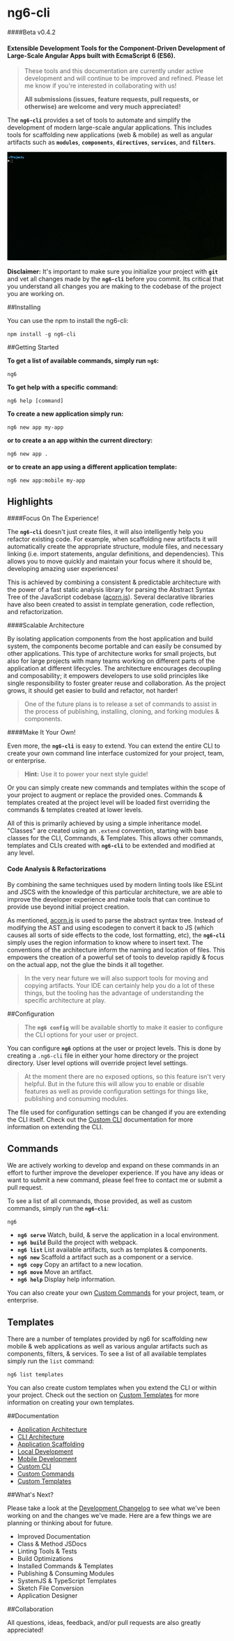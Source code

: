 # ng6-cli 
####Beta v0.4.2

#### Extensible Development Tools for the Component-Driven Development of Large-Scale Angular Apps built with EcmaScript 6 (ES6).


> These tools and this documentation are currently under active development and will continue to be improved and refined. Please let me know if you're interested in collaborating with us! 
>
> **All submissions (issues, feature requests, pull requests, or otherwise) are welcome and very much appreciated!**

The **`ng6-cli`** provides a set of tools to automate and simplify the development of modern large-scale angular applications. This includes tools for scaffolding new applications (web & mobile) as well as angular artifacts such as **`modules`**, 
**`components`**, **`directives`**, **`services`**, and **`filters`**.


![Getting Started](docs/getting-started.gif?raw=true "Getting Started...")


**Disclaimer:** It's important to make sure you initialize your project with **`git`** and vet all changes made by the **`ng6-cli`** before you commit. Its critical that you understand all changes you are making to the codebase of the project you are working on. 


##Installing

You can use the npm to install the ng6-cli:

```
npm install -g ng6-cli
```

##Getting Started

**To get a list of available commands, simply run `ng6`:**

```
ng6
```

**To get help with a specific command:**

```
ng6 help [command]
```

**To create a new application simply run:**

```
ng6 new app my-app
```

**or to create a an app within the current directory:**

```
ng6 new app .
```

**or to create an app using a different application template:**

```
ng6 new app:mobile my-app
```

## Highlights

####Focus On The Experience!

The **`ng6-cli`** doesn't just create files, it will also intelligently help you refactor existing code. For example, when scaffolding new artifacts it will automatically create the appropriate structure, module files, and necessary linking (i.e. import statements, angular definitions, and dependencies). This allows you to move quickly and maintain your focus where it should be, developing amazing user experiences! 

This is achieved by combining a consistent & predictable architecture with the power of a fast static analysis library for parsing the Abstract Syntax Tree of the JavaScript codebase ([acorn.js](https://github.com/ternjs/acorn)). Several declarative libraries have also been created to assist in template generation, code reflection, and refactorization. 

####Scalable Architecture

By isolating application components from the host application and build system, the components become portable and can easily be consumed by other applications. This type of architecture works for small projects, but also for large projects with many teams working on different parts of the application at different lifecycles. The architecture encourages decoupling and composability; it empowers developers to use solid principles like single responsibility to foster greater reuse and collaboration. As the project grows, it should get easier to build and refactor, not harder!

>One of the future plans is to release a set of commands to assist in the process of publishing, installing, cloning, and forking modules & components.

####Make It Your Own!

Even more, the **`ng6-cli`** is easy to extend. You can extend the entire CLI to create your own command line interface customized for your project, team, or enterprise. 

> **Hint:** Use it to power your next style guide!

Or you can simply create new commands and templates within the scope of your project to augment or replace the provided ones. Commands & templates created at the project level will be loaded first overriding the commands & templates created at lower levels.

All of this is primarily achieved by using a simple inheritance model. "Classes" are created using an `.extend` convention, starting with base classes for the CLI, Commands, & Templates. This allows other commands, templates and CLIs created with **`ng6-cli`** to be extended and modified at any level.

#### Code Analysis & Refactorizations

By combining the same techniques used by modern linting tools like ESLint and JSCS with the knowledge of this particular architecture, we are able to improve the developer experience and make tools that can continue to provide use beyond initial project creation.

As mentioned, [acorn.js](https://github.com/ternjs/acorn) is used to parse the abstract syntax tree. Instead of modifying the AST and using escodegen to convert it back to JS (which causes all sorts of side effects to the code, lost formatting, etc), the **`ng6-cli`** simply uses the region information to know where to insert text. The conventions of the architecture inform the naming and location of files. This empowers the creation of a powerful set of tools to develop rapidly & focus on the actual app, not the glue the binds it all together.

> In the very near future we will also support tools for moving and copying artifacts. Your IDE can certainly help you do a lot of these things, but the tooling has the advantage of understanding the specific architecture at play.

##Configuration

> The **`ng6 config`** will be available shortly to make it easier to configure the CLI options for your user or project.

You can configure **`ng6`** options at the user or project levels. This is done by creating a `.ng6-cli` file in either your home directory or the project directory. User level options will override project level settings. 

> At the moment there are no exposed options, so this feature isn't very helpful. But in the future this will allow you to enable or disable features as well as provide configuration settings for things like, publishing and consuming modules.

The file used for configuration settings can be changed if you are extending the CLI itself. Check out the [Custom CLI](docs/custom-cli.md) documentation for more information on extending the CLI.

## Commands

We are actively working to develop and expand on these commands in an effort to further improve the developer experience. If you have any ideas or want to submit a new command, please feel free to contact me or submit a pull request.

To see a list of all commands, those provided, as well as custom commands, simply run the **`ng6-cli`**:

```
ng6
```
 
- **`ng6 serve`** Watch, build, & serve the application in a local environment.
- **`ng6 build`** Build the project with webpack.
- **`ng6 list`** List available artifacts, such as templates & components.
- **`ng6 new`** Scaffold a artifact such as a component or a service.
- **`ng6 copy`** Copy an artifact to a new location.
- **`ng6 move`** Move an artifact.
- **`ng6 help`** Display help information.

You can also create your own [Custom Commands](docs/commands.md) for your project, team, or enterprise. 

## Templates

There are a number of templates provided by ng6 for scaffolding new mobile & web applications as well as various angular artifacts such as components, filters, & services. To see a list of all available templates simply run the `list` command:

```
ng6 list templates
```

You can also create custom templates when you extend the CLI or within your project. Check out the section on [Custom Templates](docs/templates.md) for more information on creating your own templates.


##Documentation

- [Application Architecture](docs/architecture.md)
- [CLI Architecture](docs/cli-architecture.md)
- [Application Scaffolding](docs/scaffolding.md)
- [Local Development](docs/local-development.md)
- [Mobile Development](docs/mobile-development.md)
- [Custom CLI](docs/custom-cli.md)
- [Custom Commands](docs/commands.md)
- [Custom Templates](docs/templates.md)

##What's Next?

Please take a look at the [Development Changelog](changelog.md) to see what we've been working on and the changes we've made. Here are a few things we are planning or thinking about for future.

- Improved Documentation
- Class & Method JSDocs
- Linting Tools & Tests
- Build Optimizations
- Installed Commands & Templates
- Publishing & Consuming Modules
- SystemJS & TypeScript Templates
- Sketch File Conversion
- Application Designer

##Collaboration

All questions, ideas, feedback, and/or pull requests are also greatly appreciated! 
